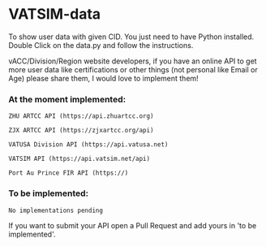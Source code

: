 # VATSIM-data

To show user data with given CID. You just need to have Python installed. Double Click on the data.py and follow the instructions.

vACC/Division/Region website developers, if you have an online API to get more user data like certifications or other things (not personal like Email or Age) please share them, I would love to implement them!




### At the moment implemented:

`ZHU ARTCC API (https://api.zhuartcc.org)`

`ZJX ARTCC API (https://zjxartcc.org/api)`

`VATUSA Division API (https://api.vatusa.net)`

`VATSIM API (https://api.vatsim.net/api)`

`Port Au Prince FIR API (https://)`






### To be implemented:

`No implementations pending`


If you want to submit your API open a Pull Request and add yours in 'to be implemented'.
